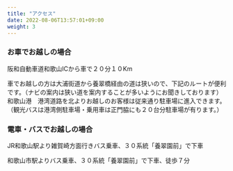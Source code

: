 ```yaml
---
title: "アクセス"
date: 2022-08-06T13:57:01+09:00
weight: 3
---
```


### お車でお越しの場合

阪和自動車道和歌山ICから車で２０分１０Km

車でお越しの方は大浦街道から養翠橋経由の道は狭いので、下記のルートが便利です。（ナビの案内は狭い道を案内することが多いようにお聞きしております）
和歌山港　港湾道路を北よりお越しのお客様は従来通り駐車場に進入できます。（観光バスは港湾側駐車場・乗用車は正門脇にも２０台分駐車場が有ります。）
 
### 電車・バスでお越しの場合

JR和歌山駅より雑賀崎方面行きバス乗車、３０系統「養翠園前」で下車

和歌山市駅よりバス乗車、３０系統「養翠園前」で下車、徒歩７分
